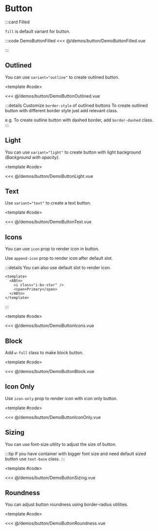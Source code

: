 # Button

<!-- 👉 Filled -->
:::card Filled

`fill` is default variant for button.

:::code DemoButtonFilled
<<< @/demos/button/DemoButtonFilled.vue

:::

<!-- 👉 Outlined -->
<Demo>

## Outlined

You can use `variant="outline"` to create outlined button.

<DemoButtonOutlined />

<template #code>

<<< @/demos/button/DemoButtonOutlined.vue

</template>

</Demo>

:::details Customize `border-style` of outlined buttons
To create outlined button with different border style just add relevant class.

e.g. To create outline button with dashed border, add `border-dashed` class.
:::

<!-- 👉 Light -->
<Demo>

## Light

You can use `variant="light"` to create button with light background _(Background with opacity)_.

<DemoButtonLight />

<template #code>

<<< @/demos/button/DemoButtonLight.vue

</template>

</Demo>

<!-- 👉 Text -->
<Demo>

## Text

Use `variant="text"` to create a text button.

<DemoButtonText />

<template #code>

<<< @/demos/button/DemoButtonText.vue

</template>

</Demo>

<!-- 👉 Icons -->
<Demo>

## Icons

You can use `icon` prop to render icon in button.

Use `append-icon` prop to render icon after default slot.

<DemoButtonIcons />

:::details You can also use default slot to render icon.

```vue
<template>
  <ABtn>
    <i class="i-bx-star" />
    <span>Primary</span>
  </ABtn>
</template>
```

:::

<template #code>

<<< @/demos/button/DemoButtonIcons.vue

</template>

</Demo>

<!-- 👉 Block -->
<Demo>

## Block

Add `w-full` class to make block button.

<DemoButtonBlock />

<template #code>

<<< @/demos/button/DemoButtonBlock.vue

</template>

</Demo>

<!-- 👉 Icon Only -->
<Demo>

## Icon Only

Use `icon-only` prop to render icon with icon only button.

<DemoButtonIconOnly />

<template #code>

<<< @/demos/button/DemoButtonIconOnly.vue

</template>

</Demo>

<!-- 👉 Sizing -->
<Demo>

## Sizing

You can use font-size utility to adjust the size of button.

<DemoButtonSizing />

:::tip
If you have container with bigger font size and need default sized button use `text-base` class.
:::

<template #code>

<<< @/demos/button/DemoButtonSizing.vue

</template>

</Demo>

<!-- 👉 Roundness -->
<Demo>

## Roundness

You can adjust button roundness using border-radius utilities.

<DemoButtonRoundness />

<template #code>

<<< @/demos/button/DemoButtonRoundness.vue

</template>

</Demo>
